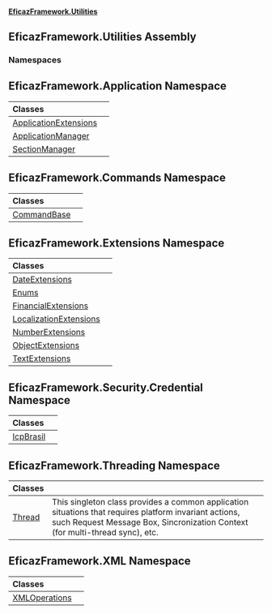 #### [EficazFramework.Utilities](EficazFrameworkUtilities.md 'EficazFramework Utilities')

## EficazFramework.Utilities Assembly
### Namespaces

<a name='EficazFramework.Application'></a>

## EficazFramework.Application Namespace

| Classes | |
| :--- | :--- |
| [ApplicationExtensions](EficazFramework.Application/ApplicationExtensions.md 'EficazFramework.Application.ApplicationExtensions') | |
| [ApplicationManager](EficazFramework.Application/ApplicationManager.md 'EficazFramework.Application.ApplicationManager') | |
| [SectionManager](EficazFramework.Application/SectionManager.md 'EficazFramework.Application.SectionManager') | |

<a name='EficazFramework.Commands'></a>

## EficazFramework.Commands Namespace

| Classes | |
| :--- | :--- |
| [CommandBase](EficazFramework.Commands/CommandBase.md 'EficazFramework.Commands.CommandBase') | |

<a name='EficazFramework.Extensions'></a>

## EficazFramework.Extensions Namespace

| Classes | |
| :--- | :--- |
| [DateExtensions](EficazFramework.Extensions/DateExtensions.md 'EficazFramework.Extensions.DateExtensions') | |
| [Enums](EficazFramework.Extensions/Enums.md 'EficazFramework.Extensions.Enums') | |
| [FinancialExtensions](EficazFramework.Extensions/FinancialExtensions.md 'EficazFramework.Extensions.FinancialExtensions') | |
| [LocalizationExtensions](EficazFramework.Extensions/LocalizationExtensions.md 'EficazFramework.Extensions.LocalizationExtensions') | |
| [NumberExtensions](EficazFramework.Extensions/NumberExtensions.md 'EficazFramework.Extensions.NumberExtensions') | |
| [ObjectExtensions](EficazFramework.Extensions/ObjectExtensions.md 'EficazFramework.Extensions.ObjectExtensions') | |
| [TextExtensions](EficazFramework.Extensions/TextExtensions.md 'EficazFramework.Extensions.TextExtensions') | |

<a name='EficazFramework.Security.Credential'></a>

## EficazFramework.Security.Credential Namespace

| Classes | |
| :--- | :--- |
| [IcpBrasil](EficazFramework.Security.Credential/IcpBrasil.md 'EficazFramework.Security.Credential.IcpBrasil') | |

<a name='EficazFramework.Threading'></a>

## EficazFramework.Threading Namespace

| Classes | |
| :--- | :--- |
| [Thread](EficazFramework.Threading/Thread.md 'EficazFramework.Threading.Thread') | This singleton class provides a common application situations that requires platform invariant actions,<br/>such Request Message Box, Sincronization Context (for multi-thread sync), etc. |

<a name='EficazFramework.XML'></a>

## EficazFramework.XML Namespace

| Classes | |
| :--- | :--- |
| [XMLOperations](EficazFramework.XML/XMLOperations.md 'EficazFramework.XML.XMLOperations') | |
